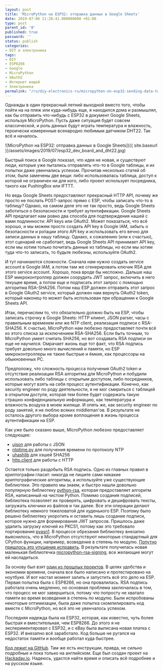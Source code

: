 ```yaml
---
layout: post
title: 'MicroPython на ESP32: отправка данных в Google Sheets'
date: 2019-07-06 11:28:41.000000000 +01:00
type: post
parent_id: '0'
published: true
password: ''
status: publish
categories:
- DIY и электроника
tags:
- DIY
- ESP8266
- Google
- MicroPython
- OAuth2
- Интернет вещей
- Электроника
permalink: "/ru/diy-electronics-ru/micropython-on-esp32-sending-data-to-google-sheets-ru.html"
---
```

Однажды в один прекрасный летний выходной вместо того, чтобы пойти на на пляж или куда-нибудь еще, я находился дома и размышлял, как бы отправить что-нибудь с ESP32 в документ Google Sheets, используя MicroPython. Пусть даже ситуация будет совсем классической, и роль данных будут играть температура и влажность, героически измеренные всенародно любимым датчиком DHT22. Так всё и началось.

![MicroPython на ESP32: отправка данных в Google Sheets]({{ site.baseurl }}/assets/images/2019/07/esp32_dev_board_and_dht22.jpg)

  
  


Быстрый поиск в Google показал, что идея не новая, и существуют люди, которые уже пытались отправлять что-то в Google таблицы, и их попытки даже увенчались успехом. Прочитав несколько статей об этом, были замечены две вещи: либо использовалась таблица, доступ к которой не ограничен ни для кого, либо проект использует посредника, такого как PushingBox или IFTTT.

Но ведь Google Sheets предоставляют прекрасный HTTP API, почему же просто не послать POST-запрос прямо с ESP, чтобы записать что-то в таблицу? Однако, на самом деле это не так просто, ведь Google Sheets заботиться о безопасности и требует аутентификации. Google Sheets API предлагает нам ровно два способа для подтверждения нашей с вами подлинности: API keys или OAuth2. Может показаться, что всё хорошо, и мы можем просто создать API key в Google IAM, забыть о безопасности и ротации этого API key и использовать его вечно для записи данных в нашу таблицу. Однако, к сожалению (или к счастью), этот сценарий не сработает, ведь Google Sheets API принимает API key, если мы хотим только почитать данные из таблицы, но если мы хотим туда что-то записать, то будьте любезны, используйте OAuth2.

И тут начинаются сложности. Сначала нам нужно создать service account в Google IAM, а потом там же сгенерировать ключик RSA для этого service account. Хорошо, пока вроде бы несложно. Дальше наш ESP микроконтроллер должен соорудить JWT запрос, включить в него текущее время, а потом еще и подписать этот запрос с помощью алгоритма RSA-SHA256. Потом наш ESP должен отправить этот запрос в Google OAuth2 service, который должен нам вернуть OAuth2 token, который наконец-то может быть использован при обращении к Google Sheets API.

Итак, перечислим то, что обязательно должно быть на ESP, чтобы записать строчку в Google Sheets: HTTP клиент, JSON parser, часы с правильным временем или же NTP client, реализация подписи с RSA-SHA256. К счастью, MicroPython нам любезно предоставляет почти всё из этого списка за исключением RSA-SHA256. Если быть точным, то MicroPython умеет считать SHA256, но вот создавать RSA подписи он еще не научился. Омрачает жизнь еще тот факт, что RSA подпись требует довольно много вычислений и памяти, но ESP микроконтроллеры не такие быстрые и ёмкие, как процессоры на обыкновенных PC.

Предположу, что сложность процесса получения OAuth2 token и отсутствие реализации RSA алгоритма для MicroPython и побудили использовать либо таблицы с открытым доступом, либо посредников, которые могут взять на себя процесс аутентификации. Конечно, как security engineer по роду деятельности, я не мог смириться с таблицей в открытом доступе, которая тем более будет содержать такую страшно конфиденциальную информацию, как температура и влажность воздуха в моем жилище. И опять же, как security engineer по роду занятий, я не люблю всяких middleman'ов. В результате не осталось другого выбора кроме воплощения в жизнь процесса аутентификации на ESP.

Как уже было сказано выше, MicroPython любезно предоставляет следующее:

- [ujson](https://docs.micropython.org/en/latest/library/ujson.html) для работы с JSON
- [ntptime.py](https://github.com/micropython/micropython/blob/master/ports/esp8266/modules/ntptime.py) для получения времени по протоколу NTP
- [uhashlib](https://docs.micropython.org/en/latest/library/uhashlib.html) для хэшей SHA256
- [http.client](https://github.com/micropython/micropython-lib/tree/master/http.client) для работы с HTTP

Остается только раздобыть RSA подпись. Одно из главных правил в криптографии гласит: никогда не пишите сами никакие криптографические алгоритмы, а используйте уже существующие библиотеки. Это правило мы знаем, и быстро нашли довольно популярную библиотеку [python-rsa](https://github.com/sybrenstuvel/python-rsa/), которая предоставляет алгоритм RSA, написанный на чистом Python. Помимо создания подписей, библиотека позволяет их проверять, шифровать и дешифровать тексты, загружать ключики из файлов и так далее. Все эти операции делают библиотеку немного тяжеловатой для худенького ESP. Поэтому было решено библиотеку укоротить и оставить лишь создание подписи, которое нужно для формирования JWT запросов. Пришлось даже удалить загрузку ключей из PKCS1, потому как это требовало портирования [pyasn1](https://github.com/etingof/pyasn1). В процессе обрезания библиотеку внезапно выяснилось, что в MicroPython отсутствуют некоторые стандартный для CPython функции, например, возведение в степень по модулю. [Попутно пришлось это упущение исправить](https://en.wikipedia.org/wiki/Modular_exponentiation#Right-to-left_binary_method). В результате получилась новая маленькая библиотечка [micropython-rsa-signing](https://github.com/artem-smotrakov/micropython-rsa-signing), все желающие могут ей насладиться.

За основу был взят [один из прошлых проектов](/ru/diy-electronics-ru/how-to-run-micropython-on-esp8266.html). В целях удобства и экономии времени, сначала все было написано и протестировано на ноутбуке. И вот настал момент залить и запустить всё это дело на ESP. Первая попытка была с ESP8266, но она провалилась. RSA подпись работала очень медленно, но основная проблема заключалась в том, что процесс не мог завершиться, потому что попросту не хватало памяти во время возведения в степень по модулю. Были испробованы некоторые оптимизации, была даже попытка скомпилировать код вместе с МicroPython, но всё это не увенчалось успехом.

Последняя надежда была на ESP32, которая, как известно, чуть более быстрая и вместительная, чем ESP8266. До этого я не экспериментировал с ESP32, и c eBay была выписана новая платка с ESP32. И внезапно всё заработало. Код больше не ругался на недостаток памяти и вообще работал куда быстрее.

[Код лежит на GitHub](https://github.com/artem-smotrakov/esp32-weather-google-sheets). Там же есть инструкции, правда, не сильно подробные и пока только на английском. Еще был создан проект на [Hackaday.io](https://hackaday.io/project/166197-esp32-weather-station-and-google-sheets). Надеюсь, удастся найти время и описать всё подробнее и на русском языке.

